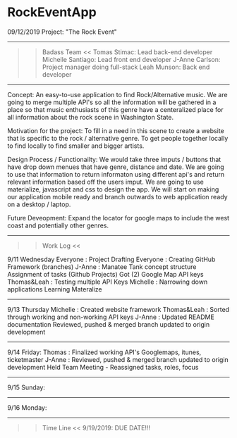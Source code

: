 # RockEventApp

09/12/2019
Project: "The Rock Event"
___________________________________________________________________________________________________________________________________
>> Badass Team <<
Tomas Stimac: Lead back-end developer
Michelle Santiago: Lead front end developer
J-Anne Carlson: Project manager doing full-stack
Leah Munson: Back end developer
___________________________________________________________________________________________________________________________________
Concept: An easy-to-use application to find Rock/Alternative music. We are going to merge multiple API's so all the information will be gathered in a place
so that music enthusiasts of this genre have a centeralized place for all information about the rock scene in Washington State.

Motivation for the project: To fill in a need in this scene to create a website that is specific to the rock / alternative genre. To get people together locally
to find locally to find smaller and bigger artists.

Design Process / Functionailty: We would take three imputs / buttons that have drop down menues that have genre, distance and date. We are going to use that information
to  return informaton using different api's and return relevant information based off the users imput. We are going to use materialize, javascript and css to design the app.
We will start on making our application mobile ready and branch outwards to web application ready on a desktop / laptop.

Future Deveopment: Expand the locator for google maps to include the west coast and potentially other genres.
____________________________________________________________________________________________________________________________________

>> Work Log <<

9/11 Wednesday
               Everyone : Project Drafting
               Everyone : Creating GitHub Framework (branches)
               J-Anne : Manatee Tank concept structure
                        Assignment of tasks (Github Projects)
                        Got (2) Google Map API keys
               Thomas&Leah : Testing multiple API Keys
               Michelle : Narrowing down applications
                         Learning Materalize
_________________________________________________________________

9/13 Thursday
              Michelle : Created website framework
              Thomas&Leah : Sorted through working and non-working API keys
              J-Anne : Updated README documentation
                       Reviewed, pushed & merged branch updated to origin development
__________________________________________________________________

9/14 Friday:
              Thomas : Finalized working API's Googlemaps, itunes, ticketmaster
              J-Anne : Reviewed, pushed & merged branch updated to origin development
                       Held Team Meeting - Reassigned tasks, roles, focus 
              
__________________________________________________________________

9/15 Sunday:

__________________________________________________________________

9/16 Monday:

__________________________________________________________________


>> Time Line <<
9/19/2019: DUE DATE!!!
